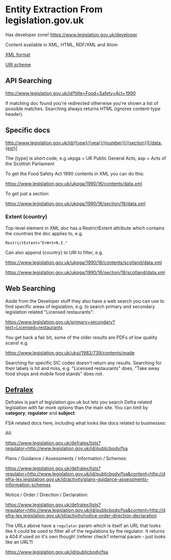 # Entity Extraction From legislation.gov.uk

Has developer zone! https://www.legislation.gov.uk/developer

Content available in XML, HTML, RDF/XML and Atom

[XML format](https://www.legislation.gov.uk/developer/formats/xml)

[URI scheme](https://www.legislation.gov.uk/developer/uris)

## API Searching

<http://www.legislation.gov.uk/id?title=Food+Safety+Act+1990>

If matching doc found you're redirected otherwise you're shown a list of possible matches. Searching always returns HTML (ignores content-type header).

## Specific docs

<http://www.legislation.gov.uk/id/{type}/{year}/{number}[/{section}][/data.{ext}]>

The {type} is short code, e.g ukpga = UK Public General Acts, asp = Acts of the Scottish Parliament

To get the Food Safety Act 1990 contents in XML you can do this:

<https://www.legislation.gov.uk/ukpga/1990/16/contents/data.xml>

To get just a section:

<https://www.legislation.gov.uk/ukpga/1990/16/section/18/data.xml>

### Extent (country)

Top-level element in XML doc has a RestrictExtent attribute which contains the countries the doc applies to, e.g.

    RestrictExtent="E+W+S+N.I."

Can also append {country} to URI to filter, e.g.

<https://www.legislation.gov.uk/ukpga/1990/16/contents/scotland/data.xml>

<https://www.legislation.gov.uk/ukpga/1990/16/section/18/scotland/data.xml>

## Web Searching

Aside from the Developer stuff they also have a web search you can use to find specific areas of legislation, e.g. to search primary and secondary legislation related "Licensed restaurants":

<https://www.legislation.gov.uk/primary+secondary?text=Licensed+restaurants>

You get back a fair bit, some of the older results are PDFs of low quality scans! e.g.

<https://www.legislation.gov.uk/uksi/1982/739/contents/made>

Searching for specific SIC codes doesn't return any results. Searching for their labels is hit and miss, e.g. "Licensed restaurants" does, "Take away food shops and mobile food stands" does not.

## [Defralex](https://www.legislation.gov.uk/defralex)

Defralex is part of legislation.gov.uk but lets you search Defra related legislation with far more options than the main site. You can limit by **category**, **regulator** and **subject**.

FSA related docs here, including what looks like docs related to businesses:

All:

<https://www.legislation.gov.uk/defralex/lists?regulator=http://www.legislation.gov.uk/id/publicbody/fsa>

Plans / Guidance / Assessments / Information / Schemes:

<https://www.legislation.gov.uk/defralex/lists?regulator=http://www.legislation.gov.uk/id/publicbody/fsa&content=http://defra-lex.legislation.gov.uk/id/activity/plans-guidance-assessments-information-schemes>

Notice / Order / Direction / Declaration:

<https://www.legislation.gov.uk/defralex/lists?regulator=http://www.legislation.gov.uk/id/publicbody/fsa&content=http://defra-lex.legislation.gov.uk/id/activity/notice-order-direction-declaration>

The URLs above have a `regulator` param which is itself an URL that looks like it could be used to filter all of the regulations by the regulator. It returns a 404 if used on it's own though! (referer check? internal param - just looks like an URL?)

<https://www.legislation.gov.uk/id/publicbody/fsa>
